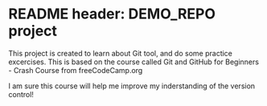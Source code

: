 # README header: DEMO_REPO project

This project is created to learn about Git tool, and do some practice excercises.
This is based on the course called Git and GitHub for Beginners - Crash Course from freeCodeCamp.org

I am sure this course will help me improve my inderstanding of the version control!
